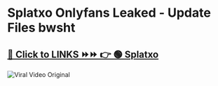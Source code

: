 
 # Splatxo Onlyfans Leaked - Update Files bwsht

## <h2><a href="https://clipsfans.com/Splatxo&ref=git">🔗 Click to LINKS ⏩⏩ 👉 🟢 Splatxo </a></h2>

<a href="https://clipsfans.com/Splatxo&ref=git" rel="nofollow" data-target="animated-image.originalLink"><img src="https://i.ibb.co.com/xMMVF88/686577567.gif" alt="Viral Video Original" style="max-width: 100%; display: inline-block;" data-target="animated-image.originalImage"></a>

